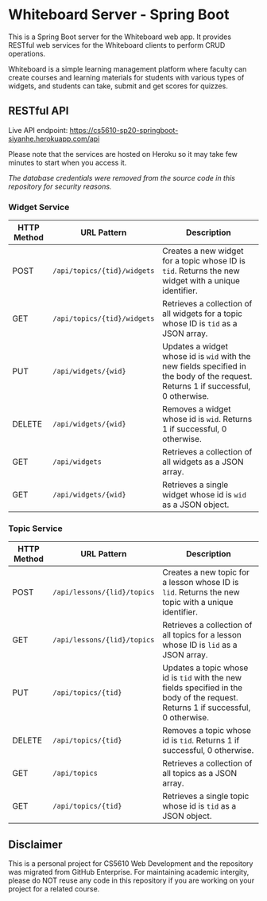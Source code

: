 # Whiteboard Server - Spring Boot

This is a Spring Boot server for the Whiteboard web app. It provides RESTful web services for the Whiteboard clients to perform CRUD operations.

Whiteboard is a simple learning management platform where faculty can create courses and learning materials for students with various types of widgets, and students can take, submit and get scores for quizzes.

## RESTful API

Live API endpoint: https://cs5610-sp20-springboot-siyanhe.herokuapp.com/api

Please note that the services are hosted on Heroku so it may take few minutes to start when you access it.

*The database credentials were removed from the source code in this repository for security reasons.*

### Widget Service

| HTTP Method | URL Pattern                 | Description                                                  |
| ----------- | --------------------------- | ------------------------------------------------------------ |
| POST        | `/api/topics/{tid}/widgets`  | Creates a new widget for a topic whose ID is `tid`. Returns the new widget with a unique identifier. |
| GET         | `/api/topics/{tid}/widgets` | Retrieves a collection of all widgets for a topic whose ID is `tid` as a JSON array. |
| PUT         | `/api/widgets/{wid}`        | Updates a widget whose id is `wid` with the new fields specified in the body of the request. Returns 1 if successful, 0 otherwise. |
| DELETE      | ``/api/widgets/{wid}``      | Removes a widget whose id is `wid`. Returns 1 if successful, 0 otherwise. |
| GET         | `/api/widgets`              | Retrieves a collection of all widgets as a JSON array.       |
| GET         | `/api/widgets/{wid}`        | Retrieves a single widget whose id is `wid` as a JSON object. |

### Topic Service

| HTTP Method | URL Pattern                 | Description                                                  |
| ----------- | --------------------------- | ------------------------------------------------------------ |
| POST        | `/api/lessons/{lid}/topics` | Creates a new topic for a lesson whose ID is `lid`. Returns the new topic with a unique identifier. |
| GET         | `/api/lessons/{lid}/topics` | Retrieves a collection of all topics for a lesson whose ID is `lid` as a JSON array. |
| PUT         | `/api/topics/{tid}`         | Updates a topic whose id is `tid` with the new fields specified in the body of the request. Returns 1 if successful, 0 otherwise. |
| DELETE      | ``/api/topics/{tid}``       | Removes a topic whose id is `tid`. Returns 1 if successful, 0 otherwise. |
| GET         | `/api/topics`               | Retrieves a collection of all topics as a JSON array.        |
| GET         | `/api/topics/{tid}`         | Retrieves a single topic whose id is `tid` as a JSON object. |


## Disclaimer

This is a personal project for CS5610 Web Development and the repository was migrated from GitHub Enterprise. For maintaining academic intergity, please do NOT reuse any code in this repository if you are working on your project for a related course.
